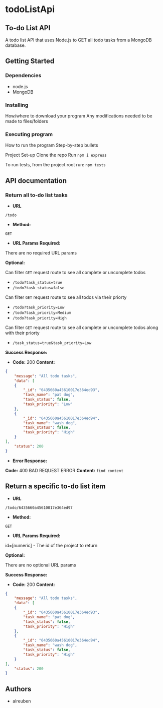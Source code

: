 # todoListApi
## To-do List API

A todo list API that uses Node.js to GET all todo tasks from a MongoDB database.



## Getting Started
### Dependencies
* node.js
* MongoDB



### Installing
How/where to download your program
Any modifications needed to be made to files/folders

### Executing program
How to run the program
Step-by-step bullets
 
Project Set-up
Clone the repo
Run `npm i express`


To run tests, from the project root run:
`npm tests`

## API documentation

### Return all to-do list tasks

* **URL**

`/todo`

* **Method:**

`GET`

* **URL Params**
 **Required:**

There are no required URL params

 **Optional:**

Can filter `GET` request route to see all complete or uncomplete todos

* `/todo?task_status=true`
* `/todo?task_status=false`


Can filter `GET` request route to see all todos via their priorty

* `/todo?task_priority=Low`
* `/todo?task_priority=Medium`
* `/todo?task_priority=High`

Can filter `GET` request route to see all complete or uncomplete todos along with their priorty

* `/task_status=true&task_priority=Low`


 **Success Response:**

 * **Code:** 200 
   **Content:** 

```json
{
    "message": "All todo tasks",
    "data": [
    {
        "_id": "6435660a45610017e364ed93",
        "task_name": "pat dog",
        "task_status": false,
        "task_priority": "Low"
    },
    {
        "_id": "6435660a45610017e364ed94",
        "task_name": "wash dog",
        "task_status": false,
        "task_priority": "High"
    }
],
    "status": 200
}
 ```

* **Error Response:**

 **Code:** 400 BAD REQUEST ERROR 
 **Content:** `find content`
 
 
 
## Return a specific to-do list item

* **URL**

`/todo/6435660a45610017e364ed97`

* **Method:**

`GET`

* **URL Params**
 **Required:**

id=[numeric] - The id of the project to return

 **Optional:**

There are no optional URL params


 **Success Response:**

 * **Code:** 200 
   **Content:** 

```json
{
    "message": "All todo tasks",
    "data": [
    {
        "_id": "6435660a45610017e364ed93",
        "task_name": "pat dog",
        "task_status": false,
        "task_priority": "High"
    },
    {
        "_id": "6435660a45610017e364ed94",
        "task_name": "wash dog",
        "task_status": false,
        "task_priority": "High"
    }
],
    "status": 200
}
 ```


## Authors
* alreuben 

